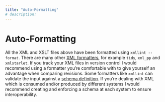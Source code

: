 ```yaml
---
title: "Auto-Formatting"
# description:
---
```


# Auto-Formatting


All the XML and XSLT files above have been formatted using `xmllint --format`. There are many other [XML formatters](https://stackoverflow.com/a/16090892/96588), for example `tidy`, `xml_pp` and `xmlstarlet`. If you track your XML files in version control I would recommend using a formatter you’re comfortable with to give yourself an advantage when comparing revisions. Some formatters  like `xmllint` can validate the input against a [schema definition](https://www.w3.org/TR/2004/REC-xmlschema-0-20041028/). If you’re dealing with XML which is consumed and/or produced by different systems I would recommend creating and enforcing a schema at each system to ensure interoperability.
